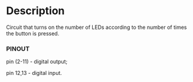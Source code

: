 # Description

Circuit that turns on the number of LEDs according to the number of times the button is pressed.

### PINOUT

pin (2-11) - digital output;

pin 12,13 - digital input.